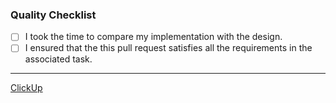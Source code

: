 ### Quality Checklist

<!-- If one or more checklist items doesn't apply to to this pull request, consider removing it from the pull request description  -->

- [ ] I took the time to compare my implementation with the design.
- [ ] I ensured that the this pull request satisfies all the requirements in the associated task.

---

<!-- Attach the the task link. Remove it incase no associated task. -->

[ClickUp](#task-link-here)
